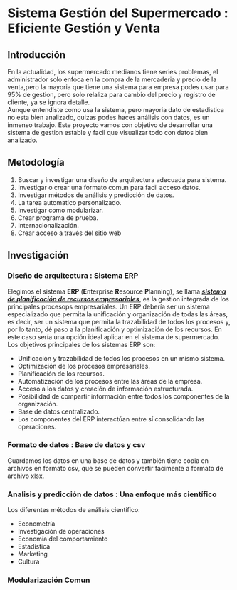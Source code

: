 # Sistema Gestión del Supermercado : Eficiente Gestión y Venta
## Introducción
En la actualidad, los supermercado medianos tiene series problemas, el administrador solo enfoca en la compra de la mercaderia y precio de la venta,pero la mayoria que tiene una sistema para empresa podes usar para 95% de gestion, pero solo relaliza para cambio del precio y registro de cliente, ya se ignora detalle.  
Aunque entendiste como usa la sistema, pero mayoria dato de estadistica no esta bien analizado,  quizas podes haces análisis con datos, es un inmenso trabajo.
Este proyecto vamos con objetivo de desarrollar una sistema de gestion estable y facil que visualizar todo con datos bien analizado.

## Metodología
1. Buscar y investigar una diseño de arquitectura adecuada para sistema.
2. Investigar o crear una formato comun para facil acceso datos.
3. Investigar métodos de análisis y predicción de datos.
4. La tarea  automatico personalizado.
5. Investigar como modularizar.
6. Crear programa de prueba.
7. Internacionalización.
8. Crear acceso a través del sitio web

## Investigación
### Diseño de arquitectura : Sistema ERP
Elegimos el sistema **ERP** (**E**nterprise **R**esource **P**lanning), se llama [***sistema de planificación de recursos empresariales***](https://es.wikipedia.org/wiki/Sistema_de_planificaci%C3%B3n_de_recursos_empresariales), es la gestion integrada de los principales procesops empresariales.
Un ERP debería ser un sistema especializado que permita la unificación y organización de todas las áreas, es decir, ser un sistema que permita la trazabilidad de todos los procesos y, por lo tanto, dé paso a la planificación y optimización de los recursos. En este caso sería una opción ideal aplicar en el sistema de supermercado.
Los objetivos principales de los sistemas ERP son:
* Unificación y trazabilidad de todos los procesos en un mismo sistema.
* Optimización de los procesos empresariales.
* Planificación de los recursos.
* Automatización de los procesos entre las áreas de la empresa.
* Acceso a los datos y creación de información estructurada.
* Posibilidad de compartir información entre todos los componentes de la organización.
* Base de datos centralizado.
* Los componentes del ERP interactúan entre sí consolidando las operaciones.

### Formato de datos : Base de datos y csv
Guardamos los datos en una base de datos y también tiene copia en archivos en formato csv, que se pueden convertir facimente a formato de archivo xlsx.

### Analisis y predicción de datos : Una enfoque más científico
Los diferentes métodos de análisis científico:
* Econometría
* Investigación de operaciones
* Economía del comportamiento
* Estadística
* Marketing
* Cultura

### Modularización Comun



